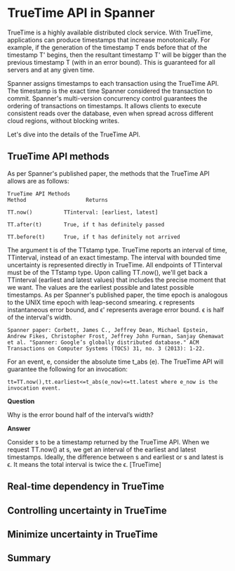 # TrueTime API in Spanner
TrueTime is a highly available distributed clock service. With TrueTime, applications can produce timestamps that increase monotonically. For example, if the generation of the timestamp T ends before that of the timestamp T' begins, then the resultant timestamp T' will be bigger than the previous timestamp 
T (with in an error bound). This is guaranteed for all servers and at any given time.

Spanner assigns timestamps to each transaction using the TrueTime API. The timestamp is the exact time Spanner considered the transaction to commit. Spanner's multi-version concurrency control guarantees the ordering of transactions on timestamps. It allows clients to execute consistent reads over the database, even when spread across different cloud regions, without blocking writes.

Let's dive into the details of the TrueTime API.

## TrueTime API methods
As per Spanner's published paper, the methods that the TrueTime API allows are as follows:

```
TrueTime API Methods
Method                   Returns

TT.now()          TTinterval: [earliest, latest]

TT.after(t)       True, if t has definitely passed

TT.before(t)      True, if t has definitely not arrived
```
The argument t is of the TTstamp type. TrueTime reports an interval of time, TTinterval, instead of an exact timestamp. The interval with bounded time uncertainty is represented directly in TrueTime. All endpoints of TTinterval must be of the TTstamp type. Upon calling TT.now(), we'll get back a TTinterval (earliest and latest values) that includes the precise moment that we want. The values are the earliest possible and latest possible timestamps. As per Spanner's published paper, the time epoch is analogous to the UNIX time epoch with leap-second smearing. ϵ represents instantaneous error bound, and ϵ' represents average error bound. ϵ is half of the interval's width.

```
Spanner paper: Corbett, James C., Jeffrey Dean, Michael Epstein, Andrew Fikes, Christopher Frost, Jeffrey John Furman, Sanjay Ghemawat et al. "Spanner: Google’s globally distributed database." ACM Transactions on Computer Systems (TOCS) 31, no. 3 (2013): 1-22.
```

For an event, e, consider the absolute time t_abs (e). The TrueTime API will guarantee the following for an invocation:

```
tt=TT.now(),tt.earliest<=t_abs(e_now)<=tt.latest where e_now is the invocation event.
```

**Question**

Why is the error bound half of the interval’s width?

**Answer**

Consider s to be a timestamp returned by the TrueTime API. When we request TT.now() at s, we get an interval of the earliest and latest timestamps. Ideally, the difference between s and earliest or s and latest is ϵ. It means the total interval is twice the ϵ.
[TrueTime]


## Real-time dependency in TrueTime
## Controlling uncertainty in TrueTime
## Minimize uncertainty in TrueTime
## Summary
